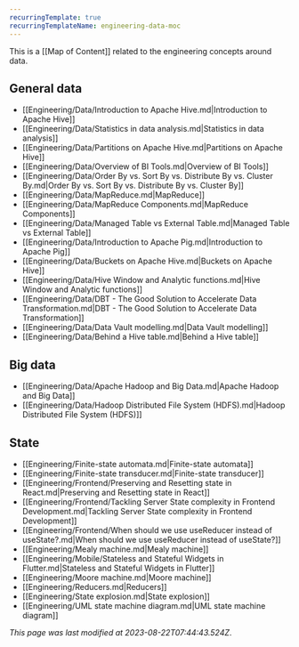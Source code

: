 ```yaml
---
recurringTemplate: true
recurringTemplateName: engineering-data-moc
---
```


This is a [[Map of Content]] related to the engineering concepts around data.

## General data

- [[Engineering/Data/Introduction to Apache Hive.md|Introduction to Apache Hive]]
- [[Engineering/Data/Statistics in data analysis.md|Statistics in data analysis]]
- [[Engineering/Data/Partitions on Apache Hive.md|Partitions on Apache Hive]]
- [[Engineering/Data/Overview of BI Tools.md|Overview of BI Tools]]
- [[Engineering/Data/Order By vs. Sort By vs. Distribute By vs. Cluster By.md|Order By vs. Sort By vs. Distribute By vs. Cluster By]]
- [[Engineering/Data/MapReduce.md|MapReduce]]
- [[Engineering/Data/MapReduce Components.md|MapReduce Components]]
- [[Engineering/Data/Managed Table vs External Table.md|Managed Table vs External Table]]
- [[Engineering/Data/Introduction to Apache Pig.md|Introduction to Apache Pig]]
- [[Engineering/Data/Buckets on Apache Hive.md|Buckets on Apache Hive]]
- [[Engineering/Data/Hive Window and Analytic functions.md|Hive Window and Analytic functions]]
- [[Engineering/Data/DBT - The Good Solution to Accelerate Data Transformation.md|DBT - The Good Solution to Accelerate Data Transformation]]
- [[Engineering/Data/Data Vault modelling.md|Data Vault modelling]]
- [[Engineering/Data/Behind a Hive table.md|Behind a Hive table]]

## Big data

- [[Engineering/Data/Apache Hadoop and Big Data.md|Apache Hadoop and Big Data]]
- [[Engineering/Data/Hadoop Distributed File System (HDFS).md|Hadoop Distributed File System (HDFS)]]

## State

- [[Engineering/Finite-state automata.md|Finite-state automata]]
- [[Engineering/Finite-state transducer.md|Finite-state transducer]]
- [[Engineering/Frontend/Preserving and Resetting state in React.md|Preserving and Resetting state in React]]
- [[Engineering/Frontend/Tackling Server State complexity in Frontend Development.md|Tackling Server State complexity in Frontend Development]]
- [[Engineering/Frontend/When should we use useReducer instead of useState?.md|When should we use useReducer instead of useState?]]
- [[Engineering/Mealy machine.md|Mealy machine]]
- [[Engineering/Mobile/Stateless and Stateful Widgets in Flutter.md|Stateless and Stateful Widgets in Flutter]]
- [[Engineering/Moore machine.md|Moore machine]]
- [[Engineering/Reducers.md|Reducers]]
- [[Engineering/State explosion.md|State explosion]]
- [[Engineering/UML state machine diagram.md|UML state machine diagram]]


*This page was last modified at 2023-08-22T07:44:43.524Z*.
